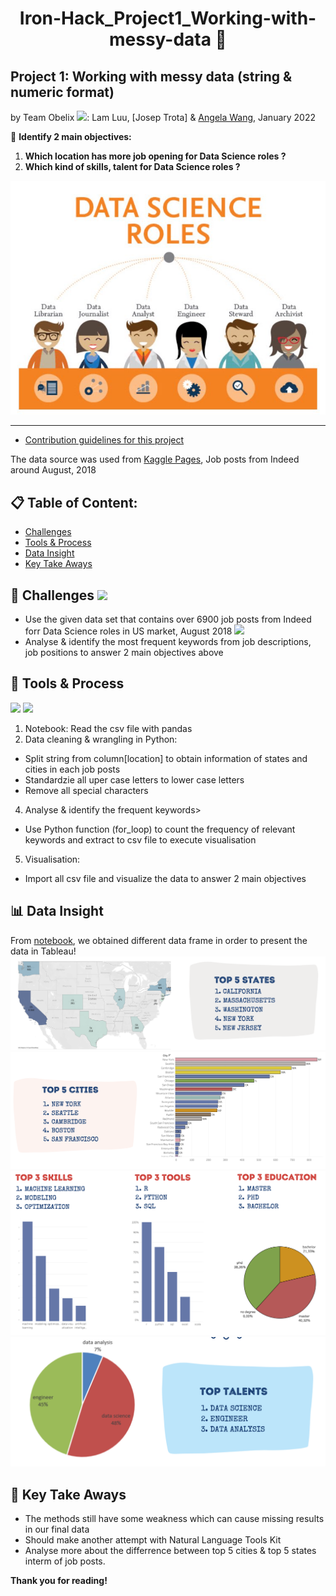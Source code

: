 # <p align='center'> Iron-Hack_Project1_Working-with-messy-data 📃
## Project 1: Working with messy data (string &amp; numeric format)
by Team Obelix <img src="https://media.giphy.com/media/hvRJCLFzcasrR4ia7z/giphy.gif" width="25px">: Lam Luu, [Josep Trota] & [Angela Wang](https://github.com/newgala), January 2022

🔎 **Identify 2 main objectives:**
1. **Which location has more job opening for Data Science roles ?**
2. **Which kind of skills, talent for Data Science roles ?**

![alt text](https://github.com/lamtranluu/Iron-Hack_Project1_Working-with-messy-data/blob/main/Images/DjeaDGAWsAEkdPD.jpeg)
  
***
* [Contribution guidelines for this project](https://github.com/student-IH-labs-and-stuff/BCNDATA0122/blob/main/Projects/Messy_data/Messy_Data.md)

The data source  was used from [Kaggle Pages](https://www.kaggle.com/sl6149/data-scientist-job-market-in-the-us?select=alldata.csv/), Job posts from Indeed around August, 2018

## 📋 Table of Content:
* [Challenges](https://github.com/lamtranluu/Iron-Hack_Project1_Working-with-messy-data/blob/main/README.md#challenges) 
* [Tools & Process](https://github.com/lamtranluu/Iron-Hack_Project1_Working-with-messy-data/blob/main/README.md#tools-process)
* [Data Insight](https://github.com/lamtranluu/Iron-Hack_Project1_Working-with-messy-data/blob/main/README.md#data-insight) 
* [Key Take Aways](https://github.com/lamtranluu/Iron-Hack_Project1_Working-with-messy-data/blob/main/README.md#key-take-aways) 

## 🚧 Challenges <img src="https://media.giphy.com/media/TGR2xO6HopOhraWYDo/giphy.gif" width="80px">
* Use the given data set that contains over 6900 job posts from Indeed forr Data Science roles in US market, August 2018  <img src=https://img.shields.io/badge/file%20size-26.9%20Mb-lightgrey>
* Analyse & identify the most frequent keywords from job descriptions, job positions to answer 2 main objectives above
## 🔧 Tools & Process
 ![](https://img.shields.io/badge/Tableau-Visualisation-informational?style=flat&logo=tableau&logoColor=white&color=2bbc8a)
 ![](https://img.shields.io/badge/Python-JupyterNotebook-informational?style=flat&logo=python&logoColor=white&color=2bbc8a)
1. Notebook: Read the csv file with pandas 
2. Data cleaning & wrangling in Python: 
  - Split string from column[location] to obtain information of states and cities in each job posts
  - Standardzie all uper case letters to lower case letters
  - Remove all special characters
4. Analyse & identify the frequent keywords>
  - Use Python function (for_loop) to count the frequency of relevant keywords and extract to csv file to execute visualisation
5. Visualisation:
  - Import all csv file and visualize the data to answer 2 main objectives
## 📊 Data Insight
From [notebook](https://github.com/lamtranluu/Iron-Hack_Project1_Working-with-messy-data/blob/main/Code/Project%201.ipynb), we obtained different data frame in order to present the data in Tableau!
![state](https://github.com/lamtranluu/Iron-Hack_Project1_Working-with-messy-data/blob/main/Images/Screenshot%202022-02-08%20at%2023.18.55.png)
![city](https://github.com/lamtranluu/Iron-Hack_Project1_Working-with-messy-data/blob/main/Images/Screenshot%202022-02-08%20at%2023.19.03.png)
![skill](https://github.com/lamtranluu/Iron-Hack_Project1_Working-with-messy-data/blob/main/Images/Screenshot%202022-02-08%20at%2023.21.02.png)
![roles](https://github.com/lamtranluu/Iron-Hack_Project1_Working-with-messy-data/blob/main/Images/Screenshot%202022-02-08%20at%2023.21.20.png)
## 🎯 Key Take Aways
- The methods still have some weakness which can cause missing results in our final data
- Should make another attempt with Natural Language Tools Kit
- Analyse more about the differrence between top 5 cities & top 5 states interm of job posts.
  
**Thank you for reading!** <br/>
